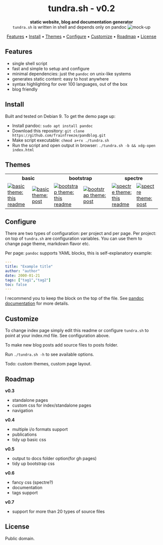 <h1 align="center">tundra.sh - v0.2</h1>
<div align="center">
  <strong>static website, blog and documentation generator</strong>
</div>
<div align="center">
  <code>tundra.sh</code> is written in shell and depends only on pandoc
  <img alt="mock-up" src="https://imgur.com/aaBW5Ggl.png">
</div>

<p align="center">
  <a href="#features">Features</a> •
  <a href="#install">Install</a> •
  <a href="#themes">Themes</a> •
  <a href="#configure">Configure</a> •
  <a href="#customize">Customize</a> •
  <a href="#roadmap">Roadmap</a> •
  <a href="#license">License</a>
</p>

## Features
- single shell script
- fast and simple to setup and configure
- minimal dependencies: just the `pandoc` on unix-like systems
- generates static content: easy to host anywhere
- syntax highlighting for over 100 languages, out of the box
- blog friendly

## Install
Built and tested on Debian 9. To get the demo page up:
- Install pandoc: `sudo apt install pandoc`
- Download this repository: `git clone https://github.com/frainfreeze/pandblog.git`
- Make script executable: `chmod a+rx ./tundra.sh`
- Run the script and open output in browser: `./tundra.sh -b && xdg-open index.html`

## Themes
<div align="center">
    <table>
    <tr>
        <th colspan="2">basic</th>
        <th colspan="2">bootstrap</th>
        <th colspan="2">spectre</th>
    </tr>
    <tr>
      <td><a href="https://i.imgur.com/qzsmGQz.png" target="_blank">
            <img alt="basic theme: this readme" src="https://i.imgur.com/qzsmGQz.png"></a></td>
      <td><a href="https://i.imgur.com/VCuzE9p.png" target="_blank">
            <img alt="basic theme: post" src="https://i.imgur.com/VCuzE9p.png"></a></td>
      <td><a href="https://i.imgur.com/sOrLoEN.png" target="_blank">
            <img alt="bootstrap theme: this readme" src="https://i.imgur.com/sOrLoEN.png"></a></td>
      <td><a href="https://i.imgur.com/tBN3UHi.png" target="_blank">
            <img alt="bootstrap theme: post" src="https://i.imgur.com/tBN3UHi.png"></a></td>
      <td><a href="https://i.imgur.com/GhVfJjx.png" target="_blank">
            <img alt="spectre theme: this readme" src="https://i.imgur.com/GhVfJjx.png"></a></td>
      <td><a href="https://i.imgur.com/DgwFZTW.png" target="_blank">
            <img alt="spectre theme: post" src="https://i.imgur.com/DgwFZTW.png"></a></td>
    </tr>
    </table>
</div>

## Configure
There are two types of configuration: per project and per page.
Per project: on top of `tundra.sh` are configuration variables.
You can use them to change page theme, markdown flavor etc.

Per page: `pandoc` supports YAML blocks, this is self-explanatory example:

```yaml
---
title: "Example title"
author: "author"
date: 2000-01-21
tags: ["tag1","tag2"]
toc: false
---
```

I recommend you to keep the block on the top of the file. 
See [pandoc documentation](https://pandoc.org/MANUAL.html#extension-yaml_metadata_block) for more details.

## Customize
To change index page simply edit this readme or configure `tundra.sh` 
to point at your index.md file. See configuration above.

To make new blog posts add source files to posts folder.

Run `./tundra.sh -h` to see available options.

Todo: custom themes, custom page layout.

## Roadmap
**v0.3**
- standalone pages
- custom css for index/standalone pages
- navigation

**v0.4**
- multiple i/o formats support
- publications
- tidy up basic css
  
**v0.5**
- output to docs folder option(for gh pages)
- tidy up bootstrap css

**v0.6**
- fancy css (spectre?)
- documentation
- tags support

**v0.7**
- support for more than 20 types of source files
  
## License
Public domain.
